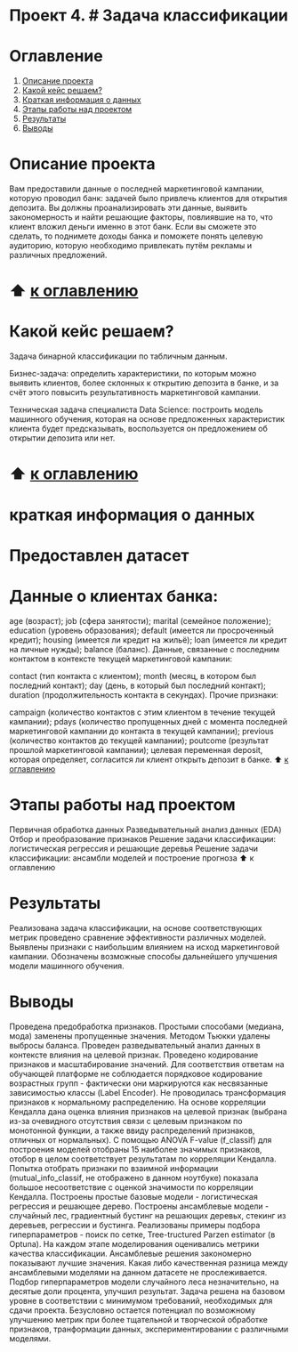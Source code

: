 # Проект 4. # Задача классификации
# Оглавление
1.  [Описание проекта]()
2.  [Какой кейс решаем?]()
3.  [Краткая информация о данных]()
4.  [Этапы работы над проектом]()
5.  [Результаты]()
6.  [Выводы]()

# Описание проекта
Вам предоставили данные о последней маркетинговой кампании, которую проводил банк: задачей было привлечь клиентов для открытия депозита. Вы должны проанализировать эти данные, выявить закономерность и найти решающие факторы, повлиявшие на то, что клиент вложил деньги именно в этот банк. Если вы сможете это сделать, то поднимете доходы банка и поможете понять целевую аудиторию, которую необходимо привлекать путём рекламы и различных предложений.

# ⬆️ [к оглавлению]()

# Какой кейс решаем?
Задача бинарной классификации по табличным данным.

Бизнес-задача: определить характеристики, по которым можно выявить клиентов, более склонных к открытию депозита в банке, и за счёт этого повысить результативность маркетинговой кампании.

Техническая задача специалиста Data Science: построить модель машинного обучения, которая на основе предложенных характеристик клиента будет предсказывать, воспользуется он предложением об открытии депозита или нет.

# ⬆️  [к оглавлению]()

# краткая информация о данных
# Предоставлен датасет

# Данные о клиентах банка:

age (возраст);
job (сфера занятости);
marital (семейное положение);
education (уровень образования);
default (имеется ли просроченный кредит);
housing (имеется ли кредит на жильё);
loan (имеется ли кредит на личные нужды);
balance (баланс).
Данные, связанные с последним контактом в контексте текущей маркетинговой кампании:

contact (тип контакта с клиентом);
month (месяц, в котором был последний контакт);
day (день, в который был последний контакт);
duration (продолжительность контакта в секундах).
Прочие признаки:

campaign (количество контактов с этим клиентом в течение текущей кампании);
pdays (количество пропущенных дней с момента последней маркетинговой кампании до контакта в текущей кампании);
previous (количество контактов до текущей кампании);
poutcome (результат прошлой маркетинговой кампании);
целевая переменная deposit, которая определяет, согласится ли клиент открыть депозит в банке.
⬆️ [к оглавлению]()

# Этапы работы над проектом
Первичная обработка данных
Разведывательный анализ данных (EDA)
Отбор и преобразование признаков
Решение задачи классификации: логистическая регрессия и решающие деревья
Решение задачи классификации: ансамбли моделей и построение прогноза
⬆️ к оглавлению

# Результаты
Реализована задача классификации, на основе соответствующих метрик проведено сравнение эффективности различных моделей. Выявлены признаки с наибольшим влиянием на исход маркетинговой кампании. Обозначены возможные способы дальнейшего улучшения модели машинного обучения.

# Выводы
Проведена предобработка признаков. Простыми способами (медиана, мода) заменены пропущенные значения. Методом Тьюкки удалены выбросы баланса.
Проведен разведывательный анализ данных в контексте влияния на целевой признак.
Проведено кодирование признаков и масштабирование значений. Для соответствия ответам на обучающей платформе не соблюдается порядковое кодирование возрастных групп - фактически они маркируются как несвязанные зависимостью классы (Label Encoder). Не проводилась трансформация признаков к нормальному распределению.
На основе корреляции Кендалла дана оценка влияния признаков на целевой признак (выбрана из-за очевидного отсутствия связи с целевым признаком по монотонной функции, а также ввиду распределений признаков, отличных от нормальных). С помощью ANOVA F-value (f_classif) для построения моделей отобраны 15 наиболее значимых признаков, отобор в целом соответствует результатам по корреляции Кендалла. Попытка отобрать признаки по взаимной информации (mutual_info_classif, не отображено в данном ноутбуке) показала большое несоответствие с оценкой значимости по корреляции Кендалла.
Построены простые базовые модели - логистическая регрессия и решающее дерево.
Построены ансамблевые модели - случайный лес, градиентный бустинг на решающих деревьх, стекинг из деревьев, регрессии и бустинга.
Реализованы примеры подбора гиперпараметров - поиск по сетке, Tree-tructured Parzen estimator (в Optuna).
На каждом этапе моделирования оценивались метрики качества классификации. Ансамблевые решения закономерно показывают лучшие значения. Какая либо качественная разница между ансамблевыми моделями на данном датасете не прослеживается. Подбор гиперпараметров модели случайного леса незначительно, на десятые доли процента, улучшил результат.
Задача решена на базовом уровне в соответствии с минимумом требований, необходимых для сдачи проекта. Безусловно остается потенциал по возможному улучшению метрик при более тщательной и творческой обработке признаков, транформации данных, экспериментировании с различными моделями.
